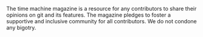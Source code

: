 The time machine magazine is a resource for any contributors to share their opinions on git and its features.
The magazine pledges to foster a supportive and inclusive community for all contributors.
We do not condone any bigotry.
